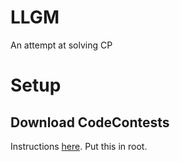 # LLGM
An attempt at solving CP

# Setup

## Download CodeContests
Instructions [here](https://github.com/google-deepmind/code_contests?tab=readme-ov-file). Put this in root.
